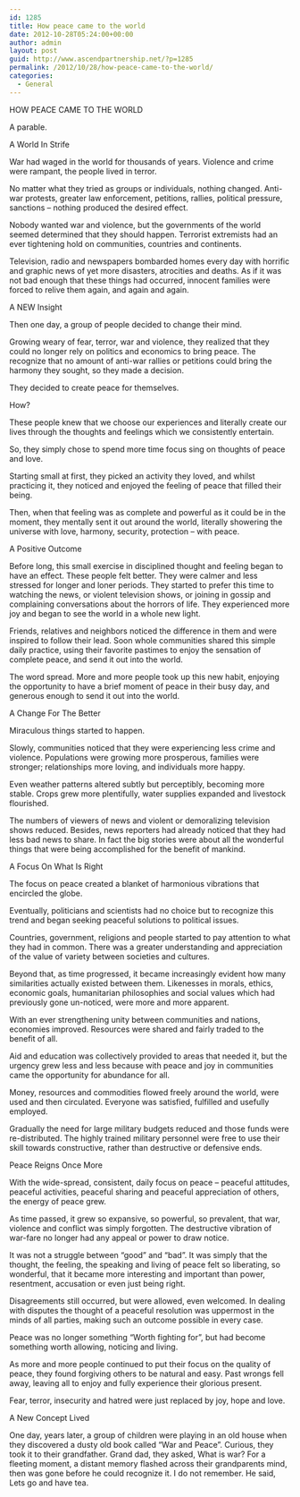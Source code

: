 ```yaml
---
id: 1285
title: How peace came to the world
date: 2012-10-28T05:24:00+00:00
author: admin
layout: post
guid: http://www.ascendpartnership.net/?p=1285
permalink: /2012/10/28/how-peace-came-to-the-world/
categories:
  - General
---
```

HOW PEACE CAME TO THE WORLD

A parable.

A World In Strife

War had waged in the world for thousands of years. Violence and crime were rampant, the people lived in terror.

No matter what they tried as groups or individuals, nothing changed. Anti-war protests, greater law enforcement, petitions, rallies, political pressure, sanctions &#8211; nothing produced the desired effect.

Nobody wanted war and violence, but the governments of the world seemed determined that they should happen. Terrorist extremists had an ever tightening hold on communities, countries and continents.

Television, radio and newspapers bombarded homes every day with horrific and graphic news of yet more disasters, atrocities and deaths. As if it was not bad enough that these things had occurred, innocent families were forced to relive them again, and again and again.
  
A NEW Insight

Then one day, a group of people decided to change their mind.

Growing weary of fear, terror, war and violence, they realized that they could no longer rely on politics and economics to bring peace. The recognize that no amount of anti-war rallies or petitions could bring the harmony they sought, so they made a decision.

They decided to create peace for themselves.

How?

These people knew that we choose our experiences and literally create our lives through the thoughts and feelings which we consistently entertain.

So, they simply chose to spend more time focus sing on thoughts of peace and love.

Starting small at first, they picked an activity they loved, and whilst practicing it, they noticed and enjoyed the feeling of peace that filled their being.

Then, when that feeling was as complete and powerful as it could be in the moment, they mentally sent it out around the world, literally showering the universe with love, harmony, security, protection &#8211; with peace.
  
A Positive Outcome

Before long, this small exercise in disciplined thought and feeling began to have an effect. These people felt better. They were calmer and less stressed for longer and loner periods. They started to prefer this time to watching the news, or violent television shows, or joining in gossip and complaining conversations about the horrors of life. They experienced more joy and began to see the world in a whole new light.

Friends, relatives and neighbors noticed the difference in them and were inspired to follow their lead. Soon whole communities shared this simple daily practice, using their favorite pastimes to enjoy the sensation of complete peace, and send it out into the world.

The word spread. More and more people took up this new habit, enjoying the opportunity to have a brief moment of peace in their busy day, and generous enough to send it out into the world.

A Change For The Better

Miraculous things started to happen.

Slowly, communities noticed that they were experiencing less crime and violence. Populations were growing more prosperous, families were stronger; relationships more loving, and individuals more happy.

Even weather patterns altered subtly but perceptibly, becoming more stable. Crops grew more plentifully, water supplies expanded and livestock flourished.

The numbers of viewers of news and violent or demoralizing television shows reduced. Besides, news reporters had already noticed that they had less bad news to share. In fact the big stories were about all the wonderful things that were being accomplished for the benefit of mankind.
  
A Focus On What Is Right

The focus on peace created a blanket of harmonious vibrations that encircled the globe.

Eventually, politicians and scientists had no choice but to recognize this trend and began seeking peaceful solutions to political issues.

Countries, government, religions and people started to pay attention to what they had in common. There was a greater understanding and appreciation of the value of variety between societies and cultures.

Beyond that, as time progressed, it became increasingly evident how many similarities actually existed between them. Likenesses in morals, ethics, economic goals, humanitarian philosophies and social values which had previously gone un-noticed, were more and more apparent.

With an ever strengthening unity between communities and nations, economies improved. Resources were shared and fairly traded to the benefit of all.

Aid and education was collectively provided to areas that needed it, but the urgency grew less and less because with peace and joy in communities came the opportunity for abundance for all.

Money, resources and commodities flowed freely around the world, were used and then circulated. Everyone was satisfied, fulfilled and usefully employed.

Gradually the need for large military budgets reduced and those funds were re-distributed. The highly trained military personnel were free to use their skill towards constructive, rather than destructive or defensive ends.

Peace Reigns Once More

With the wide-spread, consistent, daily focus on peace &#8211; peaceful attitudes, peaceful activities, peaceful sharing and peaceful appreciation of others, the energy of peace grew.

As time passed, it grew so expansive, so powerful, so prevalent, that war, violence and conflict was simply forgotten. The destructive vibration of war-fare no longer had any appeal or power to draw notice.

It was not a struggle between &#8220;good&#8221; and &#8220;bad&#8221;. It was simply that the thought, the feeling, the speaking and living of peace felt so liberating, so wonderful, that it became more interesting and important than power, resentment, accusation or even just being right.

Disagreements still occurred, but were allowed, even welcomed. In dealing with disputes the thought of a peaceful resolution was uppermost in the minds of all parties, making such an outcome possible in every case.

Peace was no longer something &#8220;Worth fighting for&#8221;, but had become something worth allowing, noticing and living.

As more and more people continued to put their focus on the quality of peace, they found forgiving others to be natural and easy. Past wrongs fell away, leaving all to enjoy and fully experience their glorious present.

Fear, terror, insecurity and hatred were just replaced by joy, hope and love.
  
A New Concept Lived

One day, years later, a group of children were playing in an old house when they discovered a dusty old book called &#8220;War and Peace&#8221;. Curious, they took it to their grandfather. Grand dad, they asked, What is war? For a fleeting moment, a distant memory flashed across their grandparents mind, then was gone before he could recognize it. I do not remember. He said, Lets go and have tea.